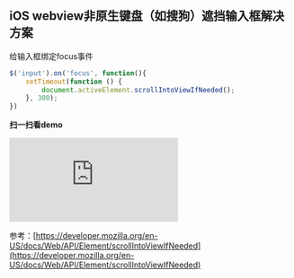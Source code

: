 ## iOS webview非原生键盘（如搜狗）遮挡输入框解决方案

给输入框绑定focus事件

```js
$('input').on('focus', function(){
    setTimeout(function () {
        document.activeElement.scrollIntoViewIfNeeded();
    }, 300);
})
```

**扫一扫看demo**

![二维码](http://qr.liantu.com/api.php?w=256&m=10&text=http://hingsir.com/demo/sogou-keyboard)

参考：[https://developer.mozilla.org/en-US/docs/Web/API/Element/scrollIntoViewIfNeeded](https://developer.mozilla.org/en-US/docs/Web/API/Element/scrollIntoViewIfNeeded)
